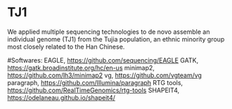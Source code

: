 # TJ1
We applied multiple sequencing technologies to de novo assemble an individual genome (TJ1) from the Tujia population, an ethnic minority group most closely related to the Han Chinese.

#Softwares:
EAGLE, https://github.com/sequencing/EAGLE
GATK, https://gatk.broadinstitute.org/hc/en-us
minimap2, https://github.com/lh3/minimap2
vg, https://github.com/vgteam/vg
paragraph, https://github.com/Illumina/paragraph
RTG tools, https://github.com/RealTimeGenomics/rtg-tools
SHAPEIT4, https://odelaneau.github.io/shapeit4/
